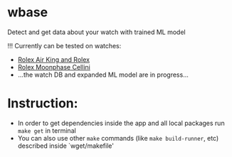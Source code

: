 # wbase

Detect and get data about your watch with trained ML model

!!! Currently can be tested on watches:
- [Rolex Air King and Rolex](https://monochrome-watches.com/wp-content/uploads/2022/04/Rolex-Oyster-Perpetual-Air-King-126900-2022-Review-10.jpg)
- [Rolex Moonphase Cellini](https://monochrome-watches.com/wp-content/uploads/2017/04/Rolex-Cellini-Moonphase-50535-Baselworld-2017-2.jpg)
- ...the watch DB and expanded ML model are in progress...

# Instruction:
- In order to get dependencies inside the app and all local packages run `make get` in terminal 
- You can also use other `make` commands (like `make build-runner`, etc) described inside `wget/makefile'



